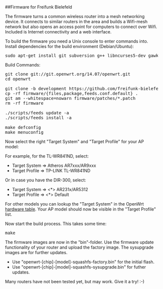 ##Firmware for Freifunk Bielefeld

The firmware turns a common wireless router into a mesh networking device.
It connects to similar routers in the area and builds a Wifi-mesh network
but also opens an access point for computers to connect over Wifi.
Included is Internet connectivity and a web interface.

To build the firmware you need a Unix console to enter commands into.
Install dependencies for the build environment (Debian/Ubuntu):

<pre>
sudo apt-get install git subversion g++ libncurses5-dev gawk zlib1g-dev build-essential
</pre>

Build Commands:

<pre>
git clone git://git.openwrt.org/14.07/openwrt.git
cd openwrt

git clone -b development https://github.com/freifunk-bielefeld/firmware.git
cp -rf firmware/{files,package,feeds.conf.default} .
git am --whitespace=nowarn firmware/patches/*.patch
rm -rf firmware

./scripts/feeds update -a
./scripts/feeds install -a

make defconfig
make menuconfig
</pre>

Now select the right "Target System" and "Target Profile" for your AP model:

For example, for the TL-WR841ND, select:
* Target System => Atheros AR7xxx/AR9xxx
* Target Profile => TP-LINK TL-WR841ND

Or in case you have the DIR-300, select:
* Target System => <*> AR231x/AR5312
* Target Profile => <*> Default

For other models you can lookup the "Target System" in the OpenWrt
[hardware table](http://wiki.openwrt.org/toh/start). Your AP model
should now be visible in the "Target Profile" list.

Now start the build process. This takes some time:

<pre>
make
</pre>

The firmware images are now in the "bin"-folder. Use the firmware update
functionality of your router and upload the factory image. The sysupgrade
images are for further updates.

* Use "openwrt-[chip]-[model]-squashfs-factory.bin" for the initial flash.
* Use "openwrt-[chip]-[model]-squashfs-sysupgrade.bin" for futher updates.

Many routers have not been tested yet, but may work.
Give it a try! :-)
